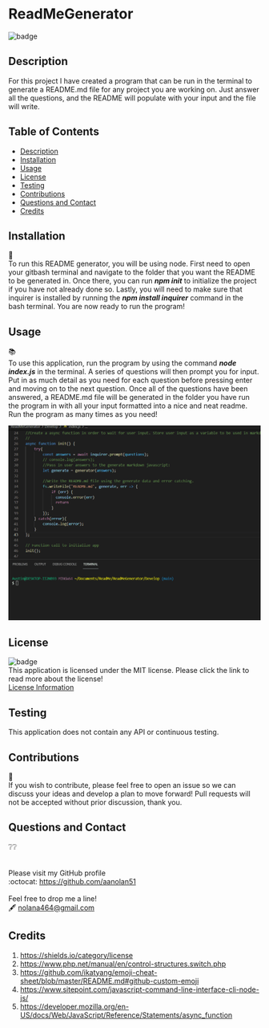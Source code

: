 # ReadMeGenerator

![badge](https://img.shields.io/badge/license-mit-blue?style=flat-square)<br>

## Description
For this project I have created a program that can be run in the terminal to generate a README.md file for any project you are working on. Just answer all the questions, and the README will populate with your input and the file will write.

## Table of Contents
  - [Description](#description)
  - [Installation](#installation)
  - [Usage](#usage)
  - [License](#license)
  - [Testing](#testing)
  - [Contributions](#contributions)  
  - [Questions and Contact](#questions-and-contact)
  - [Credits](#credits)

## Installation
:toolbox:<br>
To run this README generator, you will be using node. First need to open your gitbash terminal and navigate to the folder that you want the README to be generated in. Once there, you can run ***npm init*** to initialize the project if you have not already done so. Lastly, you will need to make sure that inquirer is installed by running the ***npm install inquirer*** command in the bash terminal. You are now ready to run the program!

## Usage
:books:<br>
To use this application, run the program by using the command ***node index.js*** in the terminal. A series of questions will then prompt you for input. Put in as much detail as you need for each question before pressing enter and moving on to the next question. Once all of the questions have been answered, a README.md file will be generated in the folder you have run the program in with all your input formatted into a nice and neat readme. Run the program as many times as you need!

![Gif of the app running](Develop/readme.gif)

## License
 ![badge](https://img.shields.io/badge/license-mit-blue?style=flat-square)<br>
  This application is licensed under the MIT license. Please click the link to read more about the license!<br>
  [License Information](https://choosealicense.com/licenses/mit/)

## Testing
This application does not contain any API or continuous testing. 

## Contributions
:busts_in_silhouette:<br>
If you wish to contribute, please feel free to open an issue so we can discuss your ideas and develop a plan to move forward!
Pull requests will not be accepted without prior discussion, thank you. 

## Questions and Contact
  :grey_question::grey_question:<br>
  <br><br>
  Please visit my GitHub profile <br>
  :octocat: https://github.com/aanolan51 <br><br>
  Feel free to drop me a line! <br> :fountain_pen: nolana464@gmail.com


## Credits
1. https://shields.io/category/license
2. https://www.php.net/manual/en/control-structures.switch.php
3. https://github.com/ikatyang/emoji-cheat-sheet/blob/master/README.md#github-custom-emoji
4. https://www.sitepoint.com/javascript-command-line-interface-cli-node-js/
5. https://developer.mozilla.org/en-US/docs/Web/JavaScript/Reference/Statements/async_function